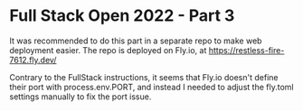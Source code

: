 # Full Stack Open 2022 - Part 3

It was recommended to do this part in a separate repo to make web deployment easier. The repo is deployed on Fly.io, at https://restless-fire-7612.fly.dev/

Contrary to the FullStack instructions, it seems that Fly.io doesn't define their port with process.env.PORT, and instead I needed to adjust the fly.toml settings manually to fix the port issue.